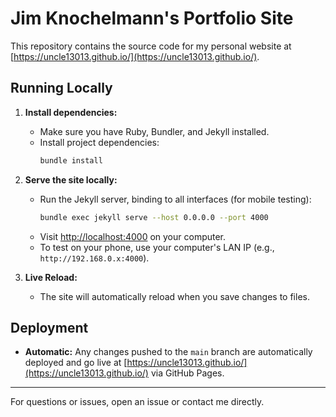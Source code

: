 # Jim Knochelmann's Portfolio Site

This repository contains the source code for my personal website at [https://uncle13013.github.io/](https://uncle13013.github.io/).

## Running Locally

1. **Install dependencies:**
   - Make sure you have Ruby, Bundler, and Jekyll installed.
   - Install project dependencies:
     ```bash
     bundle install
     ```

2. **Serve the site locally:**
   - Run the Jekyll server, binding to all interfaces (for mobile testing):
     ```bash
     bundle exec jekyll serve --host 0.0.0.0 --port 4000
     ```
   - Visit [http://localhost:4000](http://localhost:4000) on your computer.
   - To test on your phone, use your computer's LAN IP (e.g., `http://192.168.0.x:4000`).

3. **Live Reload:**
   - The site will automatically reload when you save changes to files.

## Deployment

- **Automatic:** Any changes pushed to the `main` branch are automatically deployed and go live at [https://uncle13013.github.io/](https://uncle13013.github.io/) via GitHub Pages.

---

For questions or issues, open an issue or contact me directly.
